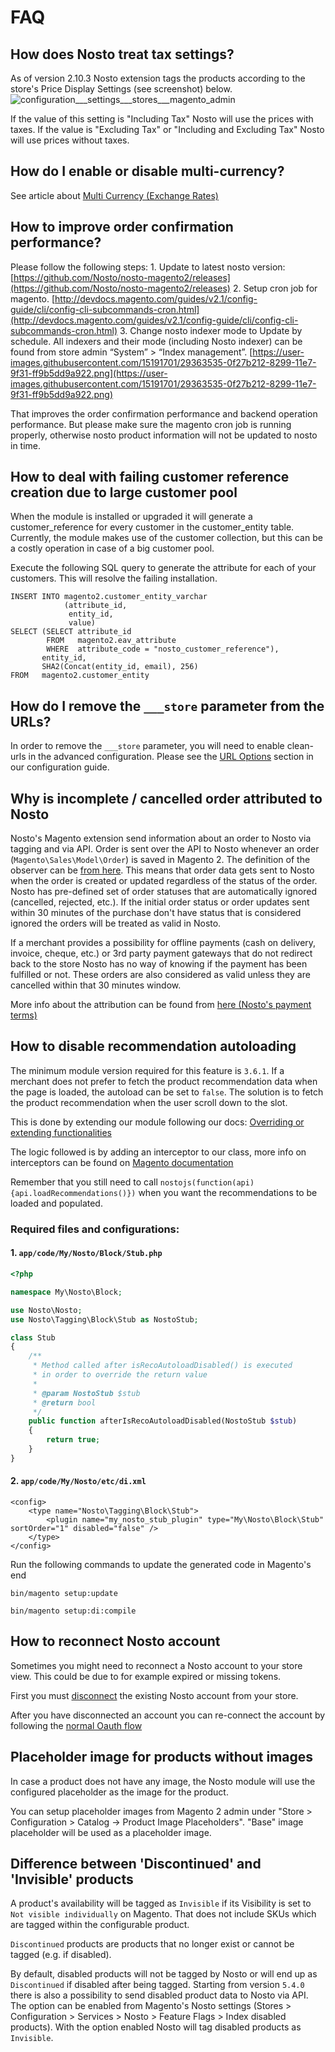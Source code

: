 # FAQ

## How does Nosto treat tax settings?

As of version 2.10.3 Nosto extension tags the products according to the store's Price Display Settings \(see screenshot\) below. ![configuration\_\_\_settings\_\_\_stores\_\_\_magento\_admin](https://user-images.githubusercontent.com/15191701/40839884-0825538c-65ad-11e8-9e77-14445b42b877.png)

If the value of this setting is "Including Tax" Nosto will use the prices with taxes. If the value is "Excluding Tax" or "Including and Excluding Tax" Nosto will use prices without taxes.

## How do I enable or disable multi-currency?

See article about [Multi Currency \(Exchange Rates\)](features/multi-currency-exchange-rates.md)

## How to improve order confirmation performance?

Please follow the following steps: 1. Update to latest nosto version: [https://github.com/Nosto/nosto-magento2/releases](https://github.com/Nosto/nosto-magento2/releases) 2. Setup cron job for magento. [http://devdocs.magento.com/guides/v2.1/config-guide/cli/config-cli-subcommands-cron.html](http://devdocs.magento.com/guides/v2.1/config-guide/cli/config-cli-subcommands-cron.html) 3. Change nosto indexer mode to Update by schedule. All indexers and their mode \(including Nosto indexer\) can be found from store admin “System” &gt; “Index management”. [https://user-images.githubusercontent.com/15191701/29363535-0f27b212-8299-11e7-9f31-ff9b5dd9a922.png](https://user-images.githubusercontent.com/15191701/29363535-0f27b212-8299-11e7-9f31-ff9b5dd9a922.png)

That improves the order confirmation performance and backend operation performance. But please make sure the magento cron job is running properly, otherwise nosto product information will not be updated to nosto in time.

## How to deal with failing customer reference creation due to large customer pool

When the module is installed or upgraded it will generate a customer_reference for every customer in the customer_entity table. Currently, the module makes use of the customer collection, but this can be a costly operation in case of a big customer pool. 

Execute the following SQL query to generate the attribute for each of your customers. This will resolve the failing installation.

```mysql
INSERT INTO magento2.customer_entity_varchar 
            (attribute_id, 
             entity_id, 
             value) 
SELECT (SELECT attribute_id 
        FROM   magento2.eav_attribute 
        WHERE  attribute_code = "nosto_customer_reference"), 
       entity_id, 
       SHA2(Concat(entity_id, email), 256) 
FROM   magento2.customer_entity
```
## How do I remove the `___store` parameter from the URLs?

In order to remove the `___store` parameter, you will need to enable clean-urls in the advanced configuration. Please see the [URL Options](configuring.md#url-options) section in our configuration guide.

## Why is incomplete / cancelled order attributed to Nosto

Nosto's Magento extension send information about an order to Nosto via tagging and via API. Order is sent over the API to Nosto whenever an order \(`Magento\Sales\Model\Order`\) is saved in Magento 2. The definition of the observer can be [from here](https://github.com/Nosto/nosto-magento2/blob/master/etc/events.xml#L40-L42). This means that order data gets sent to Nosto when the order is created or updated regardless of the status of the order. Nosto has pre-defined set of order statuses that are automatically ignored \(cancelled, rejected, etc.\). If the initial order status or order updates sent within 30 minutes of the purchase don't have status that is considered ignored the orders will be treated as valid in Nosto.

If a merchant provides a possibility for offline payments \(cash on delivery, invoice, cheque, etc.\) or 3rd party payment gateways that do not redirect back to the store Nosto has no way of knowing if the payment has been fulfilled or not. These orders are also considered as valid unless they are cancelled within that 30 minutes window.

More info about the attribution can be found from [here \(Nosto's payment terms\)](http://www.nosto.com/payment-terms/)

## How to disable recommendation autoloading

The minimum module version required for this feature is `3.6.1`. If a merchant does not prefer to fetch the product recommendation data when the page is loaded, the autoload can be set to `false`. The solution is to fetch the product recommendation when the user scroll down to the slot.

This is done by extending our module following our docs: [Overriding or extending functionalities](guides/overriding-or-extending-functionalities/)

The logic followed is by adding an interceptor to our class, more info on interceptors can be found on [Magento documentation](https://devdocs.magento.com/guides/v2.3/extension-dev-guide/plugins.html)

Remember that you still need to call `nostojs(function(api){api.loadRecommendations()})` when you want the recommendations to be loaded and populated.

### Required files and configurations:

#### 1. `app/code/My/Nosto/Block/Stub.php`

```php
<?php

namespace My\Nosto\Block;

use Nosto\Nosto;
use Nosto\Tagging\Block\Stub as NostoStub;

class Stub
{
    /**
     * Method called after isRecoAutoloadDisabled() is executed
     * in order to override the return value
     * 
     * @param NostoStub $stub
     * @return bool
     */
    public function afterIsRecoAutoloadDisabled(NostoStub $stub)
    {
        return true;
    }
}
```

#### 2. `app/code/My/Nosto/etc/di.xml`

```markup
<config>
    <type name="Nosto\Tagging\Block\Stub">
        <plugin name="my_nosto_stub_plugin" type="My\Nosto\Block\Stub" sortOrder="1" disabled="false" />
    </type>
</config>
```

Run the following commands to update the generated code in Magento's end

`bin/magento setup:update`

`bin/magento setup:di:compile`

## How to reconnect Nosto account

Sometimes you might need to reconnect a Nosto account to your store view. This could be due to for example expired or missing tokens.

First you must [disconnect](disconnecting-nosto-from-store-front.md) the existing Nosto account from your store.

After you have disconnected an account you can re-connect the account by following the [normal Oauth flow](getting-started.md#connecting-with-an-existing-nosto-account)

## Placeholder image for products without images

In case a product does not have any image, the Nosto module will use the configured placeholder as the image for the product.

You can setup placeholder images from Magento 2 admin under "Store > Configuration > Catalog -> Product Image Placeholders". 
"Base" image placeholder will be used as a placeholder image.

## Difference between 'Discontinued' and 'Invisible' products

A product's availability will be tagged as `Invisible` if its Visibility is set to `Not visible individually` on Magento. That does not include
SKUs which are tagged within the configurable product.

`Discontinued` products are products that no longer exist or cannot be tagged (e.g. if disabled).

By default, disabled products will not be tagged by Nosto or will end up as `Discontinued` if disabled after being tagged.
Starting from version `5.4.0` there is also a possibility to send disabled product data to Nosto via API.
The option can be enabled from Magento's Nosto settings (Stores > Configuration > Services > Nosto > Feature Flags > Index disabled products).‌
With the option enabled Nosto will tag disabled products as `Invisible`.
